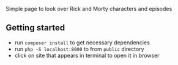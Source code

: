 Simple page to look over Rick and Morty characters and episodes

## Getting started

- run `composer install` to get necessary dependencies
- run `php -S localhost:8000` to from `public` directory
- click on site that appears in terminal to open it in browser